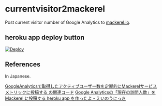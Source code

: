 # currentvisitor2mackerel
Post current visitor number of Google Analytics to [mackerel.io](https://mackerel.io).

## heroku app deploy button
[![Deploy](https://www.herokucdn.com/deploy/button.svg)](https://heroku.com/deploy)


## References
In Japanese.

[GoogleAnalyticsで取得したアクティブユーザー数を定期的にMackerelサービスメトリックに投稿する の関連コード](https://github.com/sogaoh/mackerel-practice/tree/master/google-01)
[Google Analyticsの「現在の訪問人数」を Mackerel に投稿する heroku app を作ったよ - えいのうにっき](http://blog.a-know.me/entry/2016/09/19/162242)

